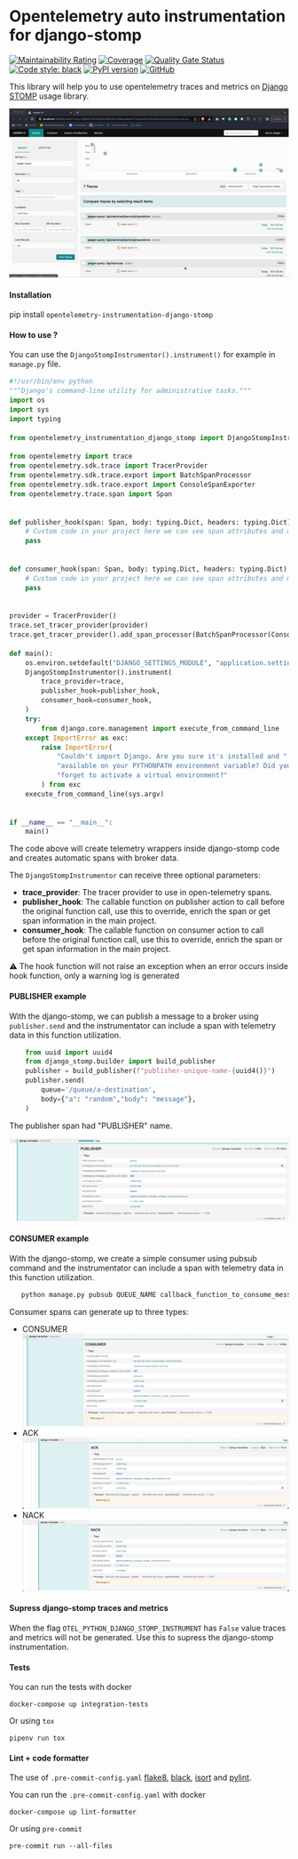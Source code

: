 # Opentelemetry auto instrumentation for django-stomp

[//]: # ([![Build Status]&#40;https://dev.azure.com/juntos-somos-mais-loyalty/python/_apis/build/status/juntossomosmais.opentelemetry-instrumentation-django-stomp?branchName=main&#41;]&#40;https://dev.azure.com/juntos-somos-mais-loyalty/python/_build/latest?definitionId=272&branchName=main&#41;)
[![Maintainability Rating](https://sonarcloud.io/api/project_badges/measure?project=juntossomosmais_opentelemetry-instrumentation-django-stomp&metric=sqale_rating&token=80cebbac184a793f8d0be7a3bbe9792f47a6ef23)](https://sonarcloud.io/summary/new_code?id=juntossomosmais_opentelemetry-instrumentation-django-stomp)
[![Coverage](https://sonarcloud.io/api/project_badges/measure?project=juntossomosmais_opentelemetry-instrumentation-django-stomp&metric=coverage&token=80cebbac184a793f8d0be7a3bbe9792f47a6ef23)](https://sonarcloud.io/summary/new_code?id=juntossomosmais_opentelemetry-instrumentation-django-stomp)
[![Quality Gate Status](https://sonarcloud.io/api/project_badges/measure?project=juntossomosmais_opentelemetry-instrumentation-django-stomp&metric=alert_status&token=80cebbac184a793f8d0be7a3bbe9792f47a6ef23)](https://sonarcloud.io/summary/new_code?id=juntossomosmais_opentelemetry-instrumentation-django-stomp)
[![Code style: black](https://img.shields.io/badge/code%20style-black-000000.svg)](https://github.com/ambv/black)
[![PyPI version](https://badge.fury.io/py/opentelemetry-instrumentation-django-stomp.svg)](https://badge.fury.io/py/opentelemetry-instrumentation-django-stomp)
[![GitHub](https://img.shields.io/github/license/mashape/apistatus.svg)](https://github.com/juntossomosmais/opentelemetry-instrumentation-django-stomp/blob/main/LICENSE)

This library will help you to use opentelemetry traces and metrics on [Django STOMP](https://github.com/juntossomosmais/django-stomp) usage library.

![Django stomp instrumentation](docs/example.gif?raw=true)


####  Installation
pip install `opentelemetry-instrumentation-django-stomp`

#### How to use ?

You can use the `DjangoStompInstrumentor().instrument()` for example in `manage.py` file.


```python
#!/usr/bin/env python
"""Django's command-line utility for administrative tasks."""
import os
import sys
import typing

from opentelemetry_instrumentation_django_stomp import DjangoStompInstrumentor

from opentelemetry import trace
from opentelemetry.sdk.trace import TracerProvider
from opentelemetry.sdk.trace.export import BatchSpanProcessor
from opentelemetry.sdk.trace.export import ConsoleSpanExporter
from opentelemetry.trace.span import Span


def publisher_hook(span: Span, body: typing.Dict, headers: typing.Dict):
    # Custom code in your project here we can see span attributes and make custom logic with then.
    pass


def consumer_hook(span: Span, body: typing.Dict, headers: typing.Dict):
    # Custom code in your project here we can see span attributes and make custom logic with then.
    pass


provider = TracerProvider()
trace.set_tracer_provider(provider)
trace.get_tracer_provider().add_span_processor(BatchSpanProcessor(ConsoleSpanExporter()))

def main():
    os.environ.setdefault("DJANGO_SETTINGS_MODULE", "application.settings")
    DjangoStompInstrumentor().instrument(
        trace_provider=trace,
        publisher_hook=publisher_hook,
        consumer_hook=consumer_hook,
    )
    try:
        from django.core.management import execute_from_command_line
    except ImportError as exc:
        raise ImportError(
            "Couldn't import Django. Are you sure it's installed and "
            "available on your PYTHONPATH environment variable? Did you "
            "forget to activate a virtual environment?"
        ) from exc
    execute_from_command_line(sys.argv)


if __name__ == "__main__":
    main()
```

The code above will create telemetry wrappers inside django-stomp code and creates automatic spans with broker data.

The `DjangoStompInstrumentor` can receive three optional parameters:
- **trace_provider**: The tracer provider to use in open-telemetry spans.
- **publisher_hook**: The callable function on publisher action to call before the original function call, use this to override, enrich the span or get span information in the main project.
- **consumer_hook**: The callable function on consumer action to call before the original function call, use this to override, enrich the span or get span information in the main project.

:warning: The hook function will not raise an exception when an error occurs inside hook function, only a warning log is generated

#### PUBLISHER example

With the django-stomp, we can publish a message to a broker using `publisher.send` and the instrumentator
can include a span with telemetry data in this function utilization.

```python
    from uuid import uuid4
    from django_stomp.builder import build_publisher
    publisher = build_publisher(f"publisher-unique-name-{uuid4()}")
    publisher.send(
        queue='/queue/a-destination',
        body={"a": "random","body": "message"},
    )
```

The publisher span had "PUBLISHER" name.

![publisher example](docs/publisher_example.png?raw=true)

#### CONSUMER example
With the django-stomp, we create a simple consumer using pubsub command and the instrumentator
can include a span with telemetry data in this function utilization.

```bash
   python manage.py pubsub QUEUE_NAME callback_function_to_consume_message
```

Consumer spans can generate up to three types:

- CONSUMER
![consumer example](docs/consumer_example.png?raw=true)
- ACK
![ack example](docs/ack_example.png?raw=true)
- NACK
![nack example](docs/nack_example.png?raw=true)

#### Supress django-stomp traces and metrics
When the flag `OTEL_PYTHON_DJANGO_STOMP_INSTRUMENT` has `False` value traces and metrics will not be generated.
Use this to supress the django-stomp instrumentation.

#### Tests
You can run the tests with docker

```shell
docker-compose up integration-tests
```

Or using `tox`

```shell
pipenv run tox
```

#### Lint + code formatter
The use of `.pre-commit-config.yaml` [flake8](https://github.com/pycqa/flake8), [black](https://black.readthedocs.io/en/stable/), [isort](https://pycqa.github.io/isort/) and [pylint](https://pylint.org/). 

You can run the `.pre-commit-config.yaml` with docker

```shell
docker-compose up lint-formatter
```

Or using `pre-commit`

```shell
pre-commit run --all-files
```
